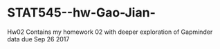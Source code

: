 # STAT545--hw-Gao-Jian-
Hw02 Contains my homework 02 with deeper exploration of Gapminder data due Sep 26 2017
